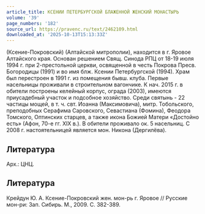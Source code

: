 ```yaml
---
article_title: КСЕНИИ ПЕТЕРБУРГСКОЙ БЛАЖЕННОЙ ЖЕНСКИЙ МОНАСТЫРЬ
volume: '39'
page_numbers: '182'
source_url: https://pravenc.ru/text/2462109.html
downloaded_at: '2025-10-13T15:13:33Z'
---
```


(Ксение-Покровский) (Алтайской митрополии), находится в г. Яровое Алтайского края. Основан решением Свящ. Синода РПЦ от 18-19 июля 1994 г. при 2-престольной церкви, освященной в честь Покрова Пресв. Богородицы (1991) и во имя блж. Ксении Петербургской (1994). Храм был перестроен в 1991 г. из помещения бывш. клуба. Первые насельницы проживали в строительном вагончике. К нач. 2015 г. в обители построены келейный корпус, ограда (2003), имеются приусадебный участок и подсобное хозяйство. Среди святынь - 22 частицы мощей, в т. ч. свт. Иоанна (Максимовича), митр. Тобольского, преподобных Серафима Саровского, Севастиана (Фомина), Феодора Томского, Оптинских старцев, а также икона Божией Матери «Достойно есть» (Афон, 70-е гг. XIX в.). В обители проживало ок. 5 насельниц. С 2008 г. настоятельницей является мон. Никона (Дергилёва).

## Литература

Арх.: ЦНЦ.

## Литература

Крейдун Ю. А. Ксение-Покровский жен. мон-рь г. Яровое // Русские мон-ри: Зап. Сибирь. М., 2009. С. 382-389.
